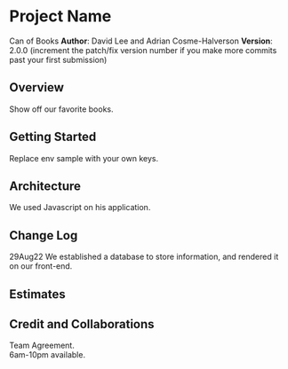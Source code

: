 # Project Name
Can of Books
**Author**: David Lee and Adrian Cosme-Halverson
**Version**: 2.0.0 (increment the patch/fix version number if you make more commits past your first submission)

## Overview
Show off our favorite books.
## Getting Started
Replace env sample with your own keys.

## Architecture
We used Javascript on his application.
## Change Log
29Aug22 We established a database to store information, and rendered it on our front-end.
## Estimates

## Credit and Collaborations
Team Agreement.  
6am-10pm available.  
